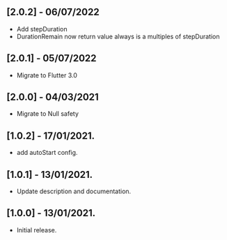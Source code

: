 ## [2.0.2] - 06/07/2022
* Add stepDuration
* DurationRemain now return value always is a multiples of stepDuration

## [2.0.1] - 05/07/2022
* Migrate to Flutter 3.0

## [2.0.0] - 04/03/2021
* Migrate to Null safety

## [1.0.2] - 17/01/2021.

* add autoStart config.

## [1.0.1] - 13/01/2021.

* Update description and documentation.

## [1.0.0] - 13/01/2021.

* Initial release.
